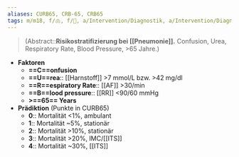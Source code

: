 ```yaml
---
aliases: CURB65, CRB-65, CRB65
tags: m/m18, f/🫁, f/🦠, a/Intervention/Diagnostik, a/Intervention/Diagnostik/Score
---
```

> (Abstract::**Risikostratifizierung bei [[Pneumonie]].** Confusion, Urea, Respiratory Rate, Blood Pressure, >65 Jahre.)
- **Faktoren**
	- **==C==onfusion**
	- **==U==rea**:: [[Harnstoff]] >7 mmol/L bzw. >42 mg/dl
	- **==R==espiratory Rate**:: [[AF]] >30/min
	- **==B==lood pressure**:: [[RR]] <90/60 mmHg
	- **>==65== Years**
- **Prädiktion** (Punkte in CURB65)
	- **0**:: Mortalität <1%, ambulant
	- **1**:: Mortalität ~5%, stationär
	- **2**:: Mortalität >10%, stationär
	- **3**:: Mortalität >20%, IMC/[[ITS]]
	- **4**:: Mortalität ~30%, [[ITS]]